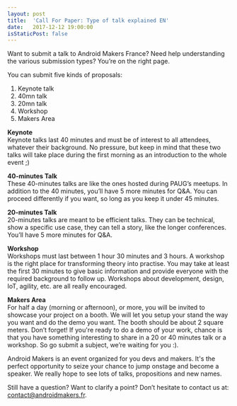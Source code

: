 ```yaml
---
layout: post
title:  'Call For Paper: Type of talk explained EN'
date:   2017-12-12 19:00:00
isStaticPost: false
---
```

Want to submit a talk to Android Makers France? Need help understanding the various submission types? You’re on the right page.

You can submit five kinds of proposals:<br />
 1. Keynote talk<br />
 2. 40mn talk<br />
 3. 20mn talk<br />
 4. Workshop<br />
 5. Makers Area<br />


**Keynote**<br />
Keynote talks last 40 minutes and must be of interest to all attendees, whatever their background. No pressure, but keep in mind that these two talks will take place during the first morning as an introduction to the whole event ;) 

**40-minutes Talk**<br />
These 40-minutes talks are like the ones hosted during PAUG’s meetups. In addition to the 40 minutes, you’ll have 5 more minutes for Q&A. You can proceed differently if you want, so long as you keep it under 45 minutes.

**20-minutes Talk**<br />
20-minutes talks are meant to be efficient talks. They can be technical, show a specific use case, they can tell a story, like the longer conferences. You’ll have 5 more minutes for Q&A.

**Workshop**<br />
Workshops must last between 1 hour 30 minutes and 3 hours. A workshop is the right place for transforming theory into practise. You may take at least the first 30 minutes to give basic information and provide everyone with the required background to follow up.
Workshops about development, design, IoT, agility, etc. are all really encouraged.

**Makers Area**<br />
For half a day (morning or afternoon), or more, you will be invited to showcase your project on a booth. We will let you setup your stand the way you want and do the demo you want. The booth should be about 2 square meters. Don’t forget! If you're ready to do a demo of your work, chance is that you have something interesting to share in a 20 or 40 minutes talk or a workshop. So go submit a subject, we’re waiting for you :).

Android Makers is an event organized for you devs and makers. It's the perfect opportunity to seize your chance to jump onstage and become a speaker. We really hope to see lots of talks, propositions and new names.

Still have a question? Want to clarify a point? Don’t hesitate to contact us at: [contact@androidmakers.fr](mailto:contact@androidmakers.fr).
